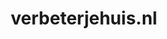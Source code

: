 ---
layout: post
title: "verbeterjehuis.nl"
internal_url: "/dutchgov/verbeterjehuis.nl.html"
subdomains_count: 4
all_subdomains_count: 12
urls_count: 4
ssl_rank: 0
http_rank: 63.75
url_link: /data/verbeterjehuis.nl/urls.txt
all_subdomains_link: /data/verbeterjehuis.nl/all_subdomains.txt
subdomains_link: /data/verbeterjehuis.nl/subdomains.txt
categories: dutchgov
---